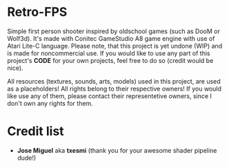 # Retro-FPS
 
Simple first person shooter inspired by oldschool games (such as DooM or Wolf3d). It's made with Conitec GameStudio A8 game engine with use of Atari Lite-C language. Please note, that this project is yet undone (WIP) and is made for noncommercial use. If you would like to use any part of this project's <b>CODE</b> for your own projects, feel free to do so (credit would be nice).

All resources (textures, sounds, arts, models) used in this project, are used as a placeholders! All rights belong to their respective owners! If you would like use any of them, please contact their representetive owners, since I don't own any rights for them.

# Credit list
- <b>Jose Miguel</b> aka <b>txesmi</b> (thank you for your awesome shader pipeline dude!)
